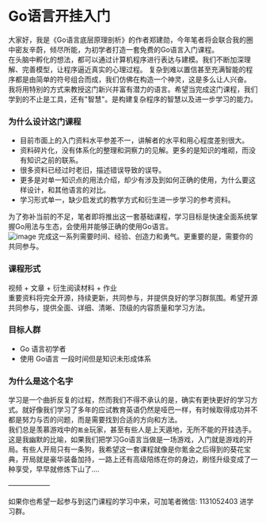 # Go语言开挂入门
   大家好，我是《Go语言底层原理剖析》的作者郑建勋，今年笔者将会联合我的圈中密友辛蔚，倾尽所能，为初学者打造一套免费的Go语言入门课程。\
   在头脑中孵化的想法，都可以通过计算机程序进行表达与建模。我们不断加深理解、完善模型，让程序逼近真实的心理过程。
   复杂到难以置信甚至充满智能的程序都是由简单的符号组合而成，我们仿佛在构造一个神灵，这是多么让人兴奋。
   我将用特别的方式来教授这门新兴并富有潜力的语言。希望当完成这门课程，我们学到的不止是工具，还有"智慧"。是构建复杂程序的智慧以及进一步学习的能力。

### 为什么设计这门课程
   * 目前市面上的入门资料水平参差不一，讲解者的水平和用心程度差别很大。
   * 资料碎片化，没有体系化的整理和洞察力的见解。更多的是知识的堆砌，而没有知识之前的联系。
   * 很多资料已经过时老旧，描述错误导致的误导。
   * 更多是对单一知识点的用法介绍，却少有涉及到如何正确的使用，为什么要这样设计，和其他语言的对比。
   * 学习形式单一，缺少启发式的教学方式和衍生进一步学习的参考资料。
   
   为了弥补当前的不足，笔者即将推出这一套基础课程，学习目标是快速全面系统掌握Go用法与生态，会使用并能够正确的使用Go语言。\
   ![image](https://user-images.githubusercontent.com/42735226/150353558-b07a0f84-eaa3-441b-9893-6699666284fa.png) 
   完成这一系列需要时间、经验、创造力和勇气。更重要的是，需要你的共同参与。

### 课程形式
  视频 + 文章 + 衍生阅读材料 + 作业 \
  重要资料将完全开源，持续更新，共同参与，并提供良好的学习群氛围。希望开源共同参与，提供全面、详细、清晰、顶级的内容质量和学习方法。

### 目标人群

- Go 语言初学者
- 使用 Go语言 一段时间但是知识未形成体系


### 为什么是这个名字
学习是一个曲折反复的过程，然而我们不得不承认的是，确实有更快更好的学习方式。就好像我们学习了多年的应试教育英语仍然是哑巴一样，有时候取得成功并不都是努力与否的问题，而是需要找到合适的方向和方法。\
我们总是羡慕游戏中的`氪金`玩家，甚至有些人是上天遁地，无所不能的开挂选手。这是我幽默的比喻，如果我们把学习Go语言当做是一场游戏，入门就是游戏的开局。有些人开局只有一条狗，我希望这一套课程就像是你氪金之后得到的葵花宝典，开局就是豪华装备加持，一路上还有高级陪练在你的身边，刷怪升级变成了一种享受，早早就修炼下山了....

——————

如果你也希望一起参与到这门课程的学习中来，可加笔者微信: 1131052403 进学习群。
